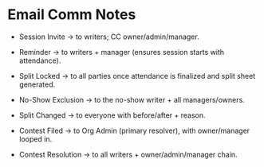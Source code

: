 # Email Comm Notes

- Session Invite → to writers; CC owner/admin/manager.

- Reminder → to writers + manager (ensures session starts with attendance).

- Split Locked → to all parties once attendance is finalized and split sheet generated.

- No-Show Exclusion → to the no-show writer + all managers/owners.

- Split Changed → to everyone with before/after + reason.

- Contest Filed → to Org Admin (primary resolver), with owner/manager looped in.

- Contest Resolution → to all writers + owner/admin/manager chain.
